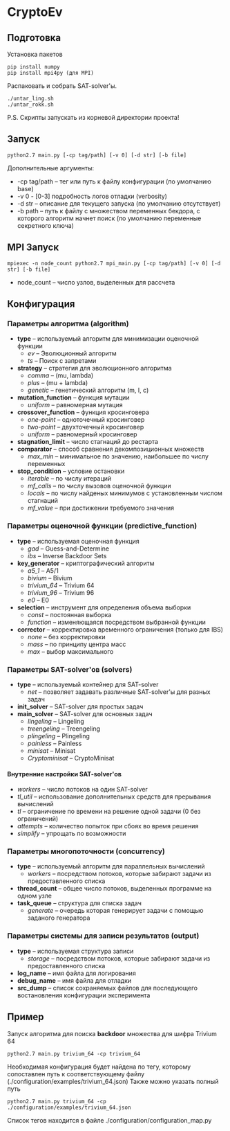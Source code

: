 # CryptoEv

## Подготовка
Установка пакетов
```
pip install numpy
pip install mpi4py (для MPI)
```
Распаковать и собрать SAT-solver'ы.
```
./untar_ling.sh
./untar_rokk.sh
```
P.S. Скрипты запускать из корневой директории проекта!

## Запуск
```
python2.7 main.py [-cp tag/path] [-v 0] [-d str] [-b file]
```

Дополнительные аргументы:
* -cp tag/path – тег или путь к файлу конфигурации (по умолчанию base)
* -v 0 - [0-3] подробность логов отладки (verbosity)
* -d str – описание для текущего запуска (по умолчанию отсутствует)
* -b path – путь к файлу с множеством переменных бекдора, с которого алгоритм начнет поиск (по умолчанию переменные секретного ключа)

## MPI Запуск
```
mpiexec -n node_count python2.7 mpi_main.py [-cp tag/path] [-v 0] [-d str] [-b file]
```
* node_count – число узлов, выделенных для рассчета

## Конфигурация
### Параметры алгоритма (algorithm)
* **type** – используемый алгоритм для минимизации оценочной функции
  - *ev* – Эволюционный алгоритм
  - *ts* – Поиск с запретами
* **strategy** – стратегия для эволюционного алгоритма
  - *comma* – (mu, lambda)
  - *plus* – (mu + lambda)
  - *genetic* – генетический алгоритм (m, l, c)
* **mutation_function** – функция мутации
  - *uniform* – равномерная мутация
* **crossover_function** – функция кросинговера
  - *one-point* – одноточечный кросинговер
  - *two-point* – двухточечный кросинговер
  - *uniform* – равномерный кросинговер
* **stagnation_limit** – число стагнаций до рестарта
* **comparator** – способ сравнения декомпозиционных множеств
  - *max_min* – минимальное по значению, наибольшее по числу переменных
* **stop_condition** – условие остановки
  - *iterable* – по числу итераций
  - *mf_calls* – по числу вызовов оценочной функции
  - *locals* – по числу найденых минимумов с установленным числом стагнаций
  - *mf_value* – при достижении требуемого значения

### Параметры оценочной функции (predictive_function)
* **type** – используемая оценочная функция
  - *gad* – Guess-and-Determine
  - *ibs* – Inverse Backdoor Sets
* **key_generator** – криптографический алгоритм
  - *a5_1* – A5/1
  - *bivium* – Bivium
  - *trivium_64* – Trivium 64
  - *trivium_96* – Trivium 96
  - *e0* – E0
* **selection** – инструмент для определения объема выборки
  - *const* – постоянная выборка
  - *function* – изменяющаяся посредством выбранной функции
* **corrector** – корректировка временного ограничения (только для IBS)
  - *none* – без корректировки
  - *mass* – по принципу центра масс
  - *max* – выбор максимального

### Параметры SAT-solver'ов (solvers)
* **type** – используемый контейнер для SAT-solver
  - *net* – позволяет задавать различные SAT-solver'ы для разных задач
* **init_solver** – SAT-solver для простых задач
* **main_solver** – SAT-solver для основных задач
  - *lingeling* – Lingeling
  - *treengeling* – Treengeling
  - *plingeling* – Plingeling
  - *painless* – Painless
  - *minisat* – Minisat
  - *Cryptominisat* – CryptoMinisat
#### Внутренние настройки SAT-solver'ов
  - *workers* – число потоков на один SAT-solver
  - *tl_util* – использование дополнительных средств для прерывания вычислений
  - *tl* – ограничение по времени на решение одной задачи (0 без ограничений)
  - *attempts* – количество попыток при сбоях во время решения
  - *simplify* – упрощать по возможности

### Параметры многопоточности (concurrency)
* **type** – используемый алгоритм для параллельных вычислений
  - *workers* – посредством потоков, которые забирают задачи из предоставленного списка
* **thread_count** – общее число потоков, выделенных программе на одном узле
* **task_queue** – структура для списка задач
  - *generate* – очередь которая генерирует задачи с помощью заданого генератора

### Параметры системы для записи результатов (output)
* **type** – используемая структура записи
  - *storage* – посредством потоков, которые забирают задачи из предоставленного списка
* **log_name** – имя файла для логирования
* **debug_name** – имя файла для отладки
* **src_dump** – список сохраняемых файлов для последующего востановления конфигурации эксперимента

## Пример
Запуск алгоритма для поиска **backdoor** множества для шифра Trivium 64
```
python2.7 main.py trivium_64 -cp trivium_64
```
Необходимая конфигурация будет найдена по тегу, которому сопоставлен путь к соответствующему файлу (./configuration/examples/trivium_64.json)
Также можно указать полный путь
```
python2.7 main.py trivium_64 -cp ./configuration/examples/trivium_64.json
```
Список тегов находится в файле ./configuration/configuration_map.py